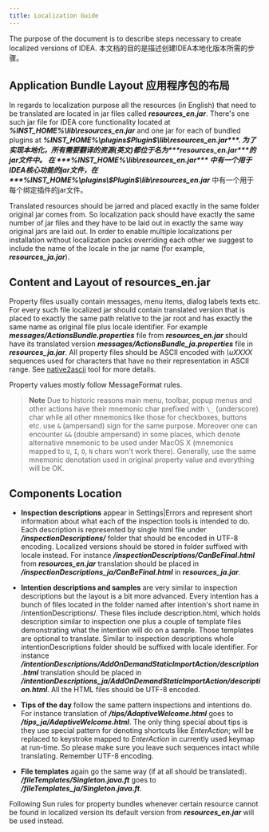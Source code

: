```yaml
---
title: Localization Guide
---
```



The purpose of the document is to describe steps necessary to create localized versions of IDEA.
本文档的目的是描述创建IDEA本地化版本所需的步骤。

## Application Bundle Layout 应用程序包的布局

In regards to localization purpose all the resources (in English) that need to be translated are located in jar files called
***resources_en.jar***.
There's one such jar file for IDEA core functionality located at
***%INST_HOME%\lib\resources_en.jar***
and one jar for each of bundled plugins at
***%INST_HOME%\plugins\$Plugin$\lib\resources_en.jar***.
为了实现本地化，所有需要翻译的资源(英文)都位于名为***resources_en.jar***的jar文件中。
在
***%INST_HOME%\lib\resources_en.jar***
中有一个用于IDEA核心功能的jar文件，在
***%INST_HOME%\plugins\$Plugin$\lib\resources_en.jar***
中有一个用于每个绑定插件的jar文件。

Translated resources should be jarred and placed exactly in the same folder original jar comes from.
So localization pack should have exactly the same number of jar files and they have to be laid out in exactly the same way original jars are laid out.
In order to enable multiple localizations per installation without localization packs overriding each other we suggest to include the name of the locale in the jar name (for example, ***resources_ja.jar***).

## Content and Layout of resources_en.jar

Property files  usually contain messages, menu items, dialog labels texts etc.
For every such file localized jar should contain translated version that is placed to exactly the same path relative to the jar root and has exactly the same name as original file plus locale identifier.
For example ***messages/ActionsBundle.properties*** file from ***resources_en.jar*** should have its translated version ***messages/ActionsBundle_ja.properties*** file in ***resources_ja.jar***.
All property files should be ASCII encoded with *\uXXXX* sequences used for characters that have no their representation in ASCII range.
See
[native2ascii](https://docs.oracle.com/javase/7/docs/technotes/tools/solaris/native2ascii.html)
tool for more details.

Property values mostly follow MessageFormat rules.

> **Note** Due to historic reasons main menu, toolbar, popup menus and other actions have their mnemonic char prefixed with `\_` (underscore) char while all other mnemonics like those for checkboxes, buttons etc. use `&` (ampersand) sign for the same purpose.  Moreover one can encounter `&&` (double ampersand) in some places, which denote alternative mnemonic to be used under MacOS X (mnemonics mapped to `U`, `I`, `O`, `N` chars won't work there).  Generally, use the same mnemonic denotation used in original property value and everything will be OK.

## Components Location

*  **Inspection descriptions**  appear in Settings|Errors and represent short information about what each of the inspection tools is intended to do.
Each description is represented by single html file under ***/inspectionDescriptions/*** folder that should be encoded in UTF-8 encoding.
Localized versions should be stored in folder suffixed with locale instead. For instance ***/inspectionDescriptions/CanBeFinal.html*** from ***resources_en.jar*** translation should be placed in ***/inspectionDescriptions_ja/CanBeFinal.html*** in ***resources_ja.jar***.

*  **Intention descriptions and samples**  are very similar to inspection descriptions but the layout is a bit more advanced.
Every intention has a bunch of files located in the folder named after intention's short name in /intentionDescriptions/.
These files include description.html, which holds description similar to inspection one plus a couple of template files demonstrating what the intention will do on a sample.
Those templates are optional to translate. Similar to inspection descriptions whole intentionDescriptions folder should be suffixed with locale identifier.
For instance ***/intentionDescriptions/AddOnDemandStaticImportAction/description.html*** translation should be placed in ***/intentionDescriptions_ja/AddOnDemandStaticImportAction/description.html***.
All the HTML files should be UTF-8 encoded.

*  **Tips of the day**  follow the same pattern inspections and intentions do.
For instance translation of ***/tips/AdaptiveWelcome.html*** goes to ***/tips_ja/AdaptiveWelcome.html***.
The only thing special about tips is they use special pattern for denoting shortcuts like *EnterAction*;
will be replaced to keystroke mapped to *EnterAction* in currently used keymap at run-time.
So please make sure you leave such sequences intact while translating.
Remember UTF-8 encoding.

*  **File templates**  again go the same way (if at all should be translated).
***/fileTemplates/Singleton.java.ft*** goes to ***/fileTemplates_ja/Singleton.java.ft***.

Following Sun rules for property bundles whenever certain resource cannot be found in localized version its default version from ***resources_en.jar*** will be used instead.

